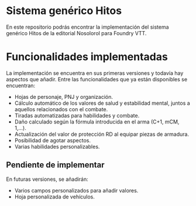 # Sistema genérico Hitos

En este repositorio podrás encontrar la implementación del sistema genérico Hitos de la editorial Nosolorol para Foundry VTT.


# Funcionalidades implementadas
La implementación se encuentra en sus primeras versiones y todavía hay aspectos que añadir. Entre las funcionalidades que ya están disponibles se encuentran:

- Hojas de personaje, PNJ y organización.
- Cálculo automático de los valores de salud y estabilidad mental, juntos a aquellos relacionados con el combate.
- Tiradas automatizadas para habilidades y combate. 
- Daño calculado según la fórmula introducida en el arma (C+1, mCM, 1,...).
- Actualización del valor de protección RD al equipar piezas de armadura.
- Posibilidad de agotar aspectos.
- Varias habilidades personalizables.
 
## Pendiente de implementar
En futuras versiones, se añadirán:
- Varios campos personalizados para añadir valores.
- Hoja personalizada de vehículos.


